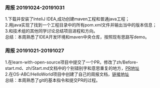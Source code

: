 ### 周报 20191024-20191031
1.下载并安装了InteliJ IDEA,成功创建maven工程和普通java工程；  
2.用java实现了找到一个工程目录中的所有pom.xml文件并输出当中的版本信息；  
3.和技术组的其他同学讨论总结项目进程和方向。  
总结：本周熟悉了IDEA开发环境和maven中央仓库，按照现有思路写demo。

### 周报 20191021-20191027
1.在learn-with-open-source项目中提交了一个PR，修改了zh/Before-start.md、zh/Start.md文档中的个别错别字和意思重复的地方，[PR地址](https://github.com/zhuangbiaowei/learn-with-open-source/pull/155【Merged】)  
2.在OS-ABC/HelloWorld项目中创建了自己的周报文档，[链接地址](https://github.com/OS-ABC/HelloWorld/blob/master/doc/HomeWork/OSScan/1901210650.md)  
总结：本周熟悉了git的基本指令和提交PR的过程。
